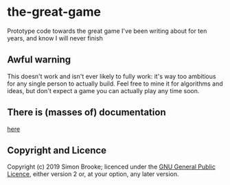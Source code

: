 # the-great-game
Prototype code towards the great game I've been writing about for ten years, and know I will never finish

## Awful warning

This doesn't work and isn't ever likely to fully work: it's way too ambitious for any single person to actually build. Feel free to mine it for algorithms and ideas, but don't expect a game you can actually play any time soon.

## There is (masses of) documentation

[here](https://simon-brooke.github.io/the-great-game/)

## Copyright and Licence

Copyright (c) 2019 Simon Brooke; licenced under the
[GNU General Public Licence](https://www.gnu.org/licenses/old-licenses/gpl-2.0.en.html), either version 2 or, at your option, any later version.

